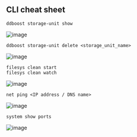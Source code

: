 ## CLI cheat sheet
`ddboost storage-unit show`

![image](https://github.com/iamfabo/dell_emc/assets/60046736/c8cb68a6-e447-4084-a7c8-59edd5489f00)

`ddboost storage-unit delete <storage_unit_name>`

![image](https://github.com/iamfabo/dell_emc/assets/60046736/e001f560-68ee-43de-8e6d-70389bcc24cc)

`filesys clean start`\
`filesys clean watch`

![image](https://github.com/iamfabo/dell_emc/assets/60046736/fa8d794b-7993-401f-9515-685c10f37457)

`net ping <IP address / DNS name>`

![image](https://github.com/iamfabo/dellemc/assets/60046736/d2a87fae-b6fb-417b-adab-236d835b83ce)


`system show ports`

![image](https://github.com/iamfabo/dell_emc/assets/60046736/bafc7ff5-4986-4529-b0db-ce8aa7891a58)

